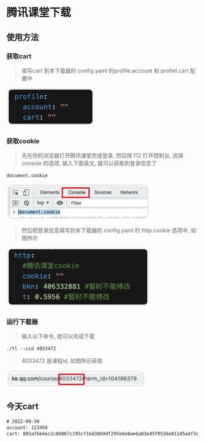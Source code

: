 # 腾讯课堂下载

## 使用方法
### 获取cart
> 填写cart 到本下载器的 config.yaml 的profile.account 和 profiel.cart 配置中

<img src="./img/2.png">

### 获取cookie
> 先在你的浏览器打开腾讯课堂完成登录, 然后按 f12 打开控制台, 选择 console 的选项, 输入下面英文, 就可以获取到登录信息了
```
document.cookie
```
<img src="./img/1.png">

> 然后把登录信息填写到本下载器的 config.yaml 的 http.cookie 选项中, 如图所示

<img src="./img/3.png">

### 运行下载器
> 输入以下命令, 就可以完成下载
```
./tl --cid 4033472
```
> 4033472 是课程id, 如图所示获取

<img src="./img/4.png">

## 今天cart
```
# 2022-09-30
account: 123456
cart: 885afbb4ec2c8b067c195cf16d38b9df295e6e8ae6a03e45f0536e811d5a4f3c
```